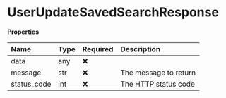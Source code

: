 # UserUpdateSavedSearchResponse

**Properties**

| Name        | Type | Required | Description           |
| :---------- | :--- | :------- | :-------------------- |
| data        | any  | ❌       |                       |
| message     | str  | ❌       | The message to return |
| status_code | int  | ❌       | The HTTP status code  |

<!-- This file was generated by liblab | https://liblab.com/ -->
